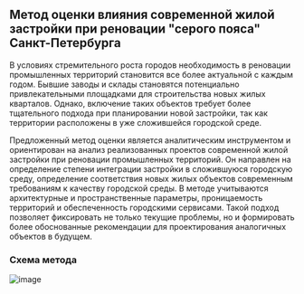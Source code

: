## Метод оценки влияния современной жилой застройки при реновации "серого пояса" Санкт-Петербурга

В условиях стремительного роста городов необходимость в реновации промышленных территорий становится все более актуальной с каждым годом. Бывшие заводы и склады становятся потенциально привлекательными площадками для строительства новых жилых кварталов. Однако, включение таких объектов требует более тщательного подхода при планировании новой застройки, так как территории расположены в уже сложившейся городской среде.

Предложенный метод оценки является аналитическим инструментом и ориентирован на анализ реализованных проектов современной жилой застройки при реновации промышленных территорий. Он направлен на определение степени интеграции застройки в сложившуюся городскую среду, определение соответствия новых жилых объектов современным требованиям к качеству городской среды. В методе учитываются архитектурные и пространственные параметры, проницаемость территорий и обеспеченность городскими сервисами. Такой подход позволяет фиксировать не только текущие проблемы, но и формировать более обоснованные рекомендации для проектирования аналогичных объектов в будущем. 

### Схема метода
![image](https://github.com/user-attachments/assets/186a07b9-f1c0-4aef-aeb1-ad0d187e895e)

